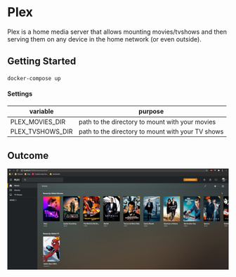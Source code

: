 # Plex

Plex is a home media server that allows mounting movies/tvshows and then serving them on any device in the home network (or even outside).

## Getting Started

```
docker-compose up
```

#### Settings

|variable|purpose|
|---|---|
|PLEX_MOVIES_DIR|path to the directory to mount with your movies|
|PLEX_TVSHOWS_DIR|path to the directory to mount with your TV shows|

## Outcome
![Plex home screen](./images/homescreen.png)